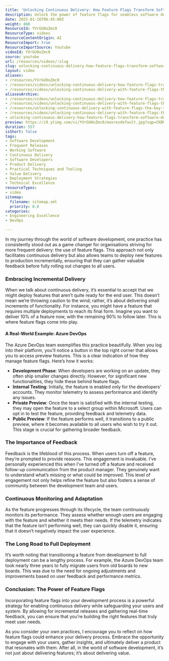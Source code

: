 ```yaml
---
title: 'Unlocking Continuous Delivery: How Feature Flags Transform Software Development'
description: Unlock the power of feature flags for seamless software delivery! Discover how incremental releases and user feedback can transform your development process.
date: 2025-01-16T06:45:00Z
weight: 460
ResourceId: YVrGU0oZmc0
ResourceType: videos
ResourceContentOrigin: AI
ResourceImport: true
ResourceImportSource: Youtube
videoId: YVrGU0oZmc0
source: youtube
url: /resources/videos/:slug
slug: unlocking-continuous-delivery-how-feature-flags-transform-software-development
layout: video
aliases:
- /resources/YVrGU0oZmc0
- /resources/videos/unlocking-continuous-delivery-how-feature-flags-transform-software-development
- /resources/videos/unlocking-continuous-delivery-with-feature-flags-the-key-to-faster-safer-deployments
aliasesArchive:
- /resources/videos/unlocking-continuous-delivery-how-feature-flags-transform-software-development
- /resources/videos/unlocking-continuous-delivery-with-feature-flags-the-key-to-faster,-safer-deployments
- /resources/unlocking-continuous-delivery-with-feature-flags-the-key-to-faster,-safer-deployments
- /resources/videos/unlocking-continuous-delivery-with-feature-flags-the-key-to-faster-safer-deployments
- unlocking-continuous-delivery-how-feature-flags-transform-software-development
preview: https://i9.ytimg.com/vi/YVrGU0oZmc0/maxresdefault.jpg?sqp=CKDMmrwG&rs=AOn4CLDPVXqxCxtvxC7uS6ZrcSzj_2vc6g
duration: 557
isShort: false
tags:
- Software Development
- Frequent Releases
- Working Software
- Continuous Delivery
- Software Developers
- Product Delivery
- Practical Techniques and Tooling
- Value Delivery
- Deployment Strategies
- Technical Excellence
resourceTypes:
- video
sitemap:
  filename: sitemap.xml
  priority: 0.6
categories:
- Engineering Excellence
- DevOps

---
```

In my journey through the world of software development, one practice has consistently stood out as a game changer for organisations striving for more frequent delivery: the use of feature flags. This approach not only facilitates continuous delivery but also allows teams to deploy new features to production incrementally, ensuring that they can gather valuable feedback before fully rolling out changes to all users.

### Embracing Incremental Delivery

When we talk about continuous delivery, it’s essential to accept that we might deploy features that aren’t quite ready for the end user. This doesn’t mean we’re throwing caution to the wind; rather, it’s about delivering small increments of functionality. For instance, you might have a feature that requires multiple deployments to reach its final form. Imagine you want to deliver 10% of a feature now, with the remaining 90% to follow later. This is where feature flags come into play.

#### A Real-World Example: Azure DevOps

The Azure DevOps team exemplifies this practice beautifully. When you log into their platform, you’ll notice a button in the top right corner that allows you to access preview features. This is a clear indication of how they manage feature flags. Here’s how it works:

- **Development Phase**: When developers are working on an update, they often ship smaller changes directly. However, for significant new functionalities, they hide these behind feature flags.
- **Internal Testing**: Initially, the feature is enabled only for the developers’ accounts. They monitor telemetry to assess performance and identify any issues.
- **Private Preview**: Once the team is satisfied with the internal testing, they may open the feature to a select group within Microsoft. Users can opt in to test the feature, providing feedback and telemetry data.
- **Public Preview**: If the feature performs well, it transitions to a public preview, where it becomes available to all users who wish to try it out. This stage is crucial for gathering broader feedback.

### The Importance of Feedback

Feedback is the lifeblood of this process. When users turn off a feature, they’re prompted to provide reasons. This engagement is invaluable. I’ve personally experienced this when I’ve turned off a feature and received follow-up communication from the product manager. They genuinely want to understand what’s missing or what could be improved. This level of engagement not only helps refine the feature but also fosters a sense of community between the development team and users.

### Continuous Monitoring and Adaptation

As the feature progresses through its lifecycle, the team continuously monitors its performance. They assess whether enough users are engaging with the feature and whether it meets their needs. If the telemetry indicates that the feature isn’t performing well, they can quickly disable it, ensuring that it doesn’t negatively impact the user experience.

### The Long Road to Full Deployment

It’s worth noting that transitioning a feature from development to full deployment can be a lengthy process. For example, the Azure DevOps team took nearly three years to fully migrate users from old boards to new boards. This was due to the need for ongoing adjustments and improvements based on user feedback and performance metrics.

### Conclusion: The Power of Feature Flags

Incorporating feature flags into your development process is a powerful strategy for enabling continuous delivery while safeguarding your users and system. By allowing for incremental releases and gathering real-time feedback, you can ensure that you’re building the right features that truly meet user needs. 

As you consider your own practices, I encourage you to reflect on how feature flags could enhance your delivery process. Embrace the opportunity to engage with your users, gather insights, and ultimately deliver a product that resonates with them. After all, in the world of software development, it’s not just about delivering features; it’s about delivering value.

